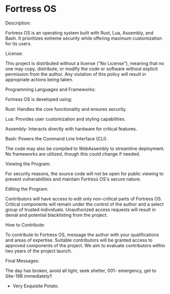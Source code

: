 # Fortress OS

Description:

Fortress OS is an operating system built with Rust, Lua, Assembly, and Bash. It prioritizes extreme security while offering maximum customization for its users.

License:

This project is distributed without a license ("No License"), meaning that no one may copy, distribute, or modify the code or software without explicit permission from the author. Any violation of this policy will result in appropriate actions being taken.

Programming Languages and Frameworks:

Fortress OS is developed using:

Rust: Handles the core functionality and ensures security.

Lua: Provides user customization and styling capabilities.

Assembly: Interacts directly with hardware for critical features.

Bash: Powers the Command Line Interface (CLI).

The code may also be compiled to WebAssembly to streamline deployment. No frameworks are utilized, though this could change if needed.

Viewing the Program:

For security reasons, the source code will not be open for public viewing to prevent vulnerabilities and maintain Fortress OS's secure nature.

Editing the Program:

Contributors will have access to edit only non-critical parts of Fortress OS. Critical components will remain under the control of the author and a select group of trusted individuals. Unauthorized access requests will result in denial and potential blacklisting from the project.

How to Contribute:

To contribute to Fortress OS, message the author with your qualifications and areas of expertise. Suitable contributors will be granted access to approved components of the project. We aim to evaluate contributors within two years of the project launch.

Final Messages:

The day has broken, avoid all light; seek shelter, 001- emergency, get to Site-19B immediately!!

- Very Exquisite Potato.
